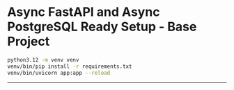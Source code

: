 # Async FastAPI and Async PostgreSQL Ready Setup - Base Project



```bash
python3.12 -m venv venv
venv/bin/pip install -r requirements.txt
venv/bin/uvicorn app:app --reload
```
***


